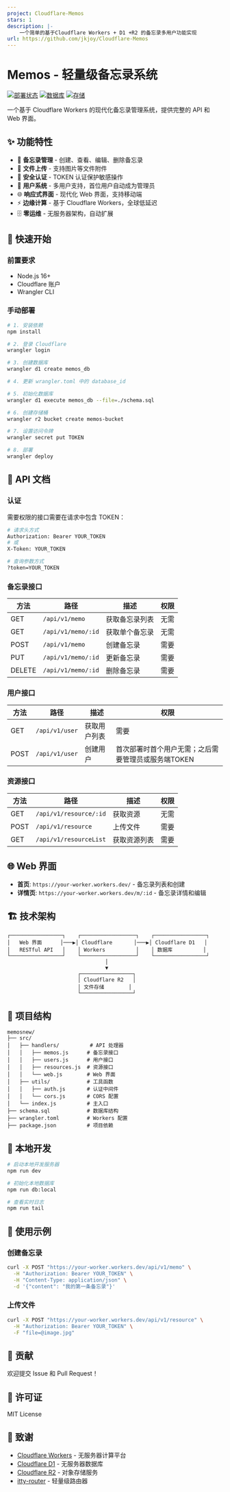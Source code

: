 ```yaml
---
project: Cloudflare-Memos
stars: 1
description: |-
    一个简单的基于Cloudflare Workers + D1 +R2 的备忘录多用户功能实现
url: https://github.com/jkjoy/Cloudflare-Memos
---
```


# Memos - 轻量级备忘录系统

[![部署状态](https://img.shields.io/badge/部署-Cloudflare%20Workers-orange)](https://workers.cloudflare.com/)
[![数据库](https://img.shields.io/badge/数据库-Cloudflare%20D1-blue)](https://developers.cloudflare.com/d1/)
[![存储](https://img.shields.io/badge/存储-Cloudflare%20R2-green)](https://developers.cloudflare.com/r2/)

一个基于 Cloudflare Workers 的现代化备忘录管理系统，提供完整的 API 和 Web 界面。

## ✨ 功能特性

- 📝 **备忘录管理** - 创建、查看、编辑、删除备忘录
- 📎 **文件上传** - 支持图片等文件附件
- 🔐 **安全认证** - TOKEN 认证保护敏感操作
- 👥 **用户系统** - 多用户支持，首位用户自动成为管理员
- 🌐 **响应式界面** - 现代化 Web 界面，支持移动端
- ⚡ **边缘计算** - 基于 Cloudflare Workers，全球低延迟
- 🗄️ **零运维** - 无服务器架构，自动扩展

## 🚀 快速开始

### 前置要求

- Node.js 16+
- Cloudflare 账户
- Wrangler CLI


### 手动部署

```bash
# 1. 安装依赖
npm install

# 2. 登录 Cloudflare
wrangler login

# 3. 创建数据库
wrangler d1 create memos_db

# 4. 更新 wrangler.toml 中的 database_id

# 5. 初始化数据库
wrangler d1 execute memos_db --file=./schema.sql

# 6. 创建存储桶
wrangler r2 bucket create memos-bucket

# 7. 设置访问令牌
wrangler secret put TOKEN

# 8. 部署
wrangler deploy
```

## 📖 API 文档

### 认证

需要权限的接口需要在请求中包含 TOKEN：

```bash
# 请求头方式
Authorization: Bearer YOUR_TOKEN
# 或
X-Token: YOUR_TOKEN

# 查询参数方式
?token=YOUR_TOKEN
```

### 备忘录接口

| 方法 | 路径 | 描述 | 权限 |
|------|------|------|------|
| GET | `/api/v1/memo` | 获取备忘录列表 | 无需 |
| GET | `/api/v1/memo/:id` | 获取单个备忘录 | 无需 |
| POST | `/api/v1/memo` | 创建备忘录 | 需要 |
| PUT | `/api/v1/memo/:id` | 更新备忘录 | 需要 |
| DELETE | `/api/v1/memo/:id` | 删除备忘录 | 需要 |

### 用户接口

| 方法 | 路径 | 描述 | 权限 |
|------|------|------|------|
| GET | `/api/v1/user` | 获取用户列表 | 需要 |
| POST | `/api/v1/user` | 创建用户 | 首次部署时首个用户无需；之后需要管理员或服务端TOKEN |

### 资源接口

| 方法 | 路径 | 描述 | 权限 |
|------|------|------|------|
| GET | `/api/v1/resource/:id` | 获取资源 | 无需 |
| POST | `/api/v1/resource` | 上传文件 | 需要 |
| GET | `/api/v1/resourceList` | 获取资源列表 | 需要 |

## 🌐 Web 界面

- **首页**: `https://your-worker.workers.dev/` - 备忘录列表和创建
- **详情页**: `https://your-worker.workers.dev/m/:id` - 备忘录详情和编辑

## 🏗️ 技术架构

```
┌─────────────────┐    ┌──────────────────┐    ┌─────────────────┐
│   Web 界面      │───▶│ Cloudflare       │───▶│ Cloudflare D1   │
│   RESTful API   │    │ Workers          │    │ 数据库          │
└─────────────────┘    └──────────────────┘    └─────────────────┘
                                │
                                ▼
                       ┌─────────────────┐
                       │ Cloudflare R2   │
                       │ 文件存储        │
                       └─────────────────┘
```

## 📂 项目结构

```
memosnew/
├── src/
│   ├── handlers/          # API 处理器
│   │   ├── memos.js      # 备忘录接口
│   │   ├── users.js      # 用户接口
│   │   ├── resources.js  # 资源接口
│   │   └── web.js        # Web 界面
│   ├── utils/            # 工具函数
│   │   ├── auth.js       # 认证中间件
│   │   └── cors.js       # CORS 配置
│   └── index.js          # 主入口
├── schema.sql            # 数据库结构
├── wrangler.toml         # Workers 配置
├── package.json          # 项目依赖
```

## 🔧 本地开发

```bash
# 启动本地开发服务器
npm run dev

# 初始化本地数据库
npm run db:local

# 查看实时日志
npm run tail
```

## 📝 使用示例

### 创建备忘录

```bash
curl -X POST "https://your-worker.workers.dev/api/v1/memo" \
  -H "Authorization: Bearer YOUR_TOKEN" \
  -H "Content-Type: application/json" \
  -d '{"content": "我的第一条备忘录"}'
```

### 上传文件

```bash
curl -X POST "https://your-worker.workers.dev/api/v1/resource" \
  -H "Authorization: Bearer YOUR_TOKEN" \
  -F "file=@image.jpg"
```

## 🤝 贡献

欢迎提交 Issue 和 Pull Request！

## 📄 许可证

MIT License

## 🙏 致谢

- [Cloudflare Workers](https://workers.cloudflare.com/) - 无服务器计算平台
- [Cloudflare D1](https://developers.cloudflare.com/d1/) - 无服务器数据库
- [Cloudflare R2](https://developers.cloudflare.com/r2/) - 对象存储服务
- [itty-router](https://github.com/kwhitley/itty-router) - 轻量级路由器
